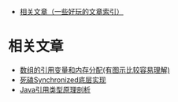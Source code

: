 - [相关文章（一些好玩的文章索引）](#相关文章：)
# 相关文章
- [数组的引用变量和内存分配(有图示比较容易理解)](http://www.cnblogs.com/chenyaqiang/p/5419493.html)
- [死磕Synchronized底层实现](https://github.com/farmerjohngit/myblog/issues/12)
- [Java引用类型原理剖析](https://github.com/farmerjohngit/myblog/issues/10)